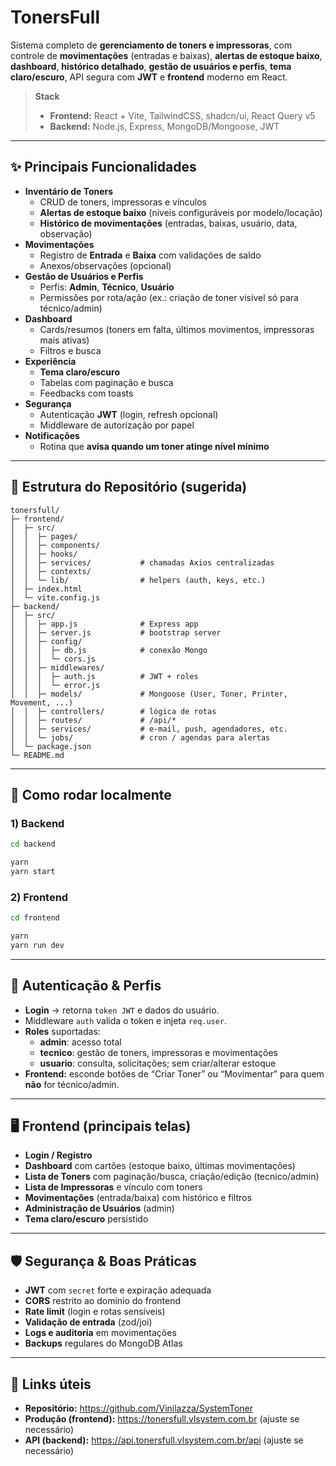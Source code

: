 # TonersFull

Sistema completo de **gerenciamento de toners e impressoras**, com controle de **movimentações** (entradas e baixas), **alertas de estoque baixo**, **dashboard**, **histórico detalhado**, **gestão de usuários e perfis**, **tema claro/escuro**, API segura com **JWT** e **frontend** moderno em React.

> **Stack**
>
> - **Frontend:** React + Vite, TailwindCSS, shadcn/ui, React Query v5
> - **Backend:** Node.js, Express, MongoDB/Mongoose, JWT

---

## ✨ Principais Funcionalidades

- **Inventário de Toners**
  - CRUD de toners, impressoras e vínculos
  - **Alertas de estoque baixo** (níveis configuráveis por modelo/locação)
  - **Histórico de movimentações** (entradas, baixas, usuário, data, observação)
- **Movimentações**
  - Registro de **Entrada** e **Baixa** com validações de saldo
  - Anexos/observações (opcional)
- **Gestão de Usuários e Perfis**
  - Perfis: **Admin**, **Técnico**, **Usuário**
  - Permissões por rota/ação (ex.: criação de toner visível só para técnico/admin)
- **Dashboard**
  - Cards/resumos (toners em falta, últimos movimentos, impressoras mais ativas)
  - Filtros e busca
- **Experiência**
  - **Tema claro/escuro**
  - Tabelas com paginação e busca
  - Feedbacks com toasts
- **Segurança**
  - Autenticação **JWT** (login, refresh opcional)
  - Middleware de autorização por papel
- **Notificações**
  - Rotina que **avisa quando um toner atinge nível mínimo**

---

## 🧭 Estrutura do Repositório (sugerida)

```
tonersfull/
├─ frontend/
│  ├─ src/
│  │  ├─ pages/
│  │  ├─ components/
│  │  ├─ hooks/
│  │  ├─ services/           # chamadas Axios centralizadas
│  │  ├─ contexts/
│  │  └─ lib/                # helpers (auth, keys, etc.)
│  ├─ index.html
│  └─ vite.config.js
├─ backend/
│  ├─ src/
│  │  ├─ app.js              # Express app
│  │  ├─ server.js           # bootstrap server
│  │  ├─ config/
│  │  │  ├─ db.js            # conexão Mongo
│  │  │  └─ cors.js
│  │  ├─ middlewares/
│  │  │  ├─ auth.js          # JWT + roles
│  │  │  └─ error.js
│  │  ├─ models/             # Mongoose (User, Toner, Printer, Movement, ...)
│  │  ├─ controllers/        # lógica de rotas
│  │  ├─ routes/             # /api/*
│  │  ├─ services/           # e-mail, push, agendadores, etc.
│  │  └─ jobs/               # cron / agendas para alertas
│  └─ package.json
└─ README.md
```

---

## 🚀 Como rodar localmente

### 1) Backend

```bash
cd backend

yarn
yarn start
```

### 2) Frontend

```bash
cd frontend

yarn
yarn run dev

```

---

## 🔐 Autenticação & Perfis

- **Login** → retorna `token JWT` e dados do usuário.
- Middleware `auth` valida o token e injeta `req.user`.
- **Roles** suportadas:
  - **admin**: acesso total
  - **tecnico**: gestão de toners, impressoras e movimentações
  - **usuario**: consulta, solicitações; sem criar/alterar estoque
- **Frontend:** esconde botões de “Criar Toner” ou “Movimentar” para quem **não** for técnico/admin.

---

## 🖥️ Frontend (principais telas)

- **Login / Registro**
- **Dashboard** com cartões (estoque baixo, últimas movimentações)
- **Lista de Toners** com paginação/busca, criação/edição (tecnico/admin)
- **Lista de Impressoras** e vínculo com toners
- **Movimentações** (entrada/baixa) com histórico e filtros
- **Administração de Usuários** (admin)
- **Tema claro/escuro** persistido

---

## 🛡️ Segurança & Boas Práticas

- **JWT** com `secret` forte e expiração adequada
- **CORS** restrito ao domínio do frontend
- **Rate limit** (login e rotas sensíveis)
- **Validação de entrada** (zod/joi)
- **Logs e auditoria** em movimentações
- **Backups** regulares do MongoDB Atlas

---

## 🔗 Links úteis

- **Repositório:** https://github.com/Vinilazza/SystemToner
- **Produção (frontend):** https://tonersfull.vlsystem.com.br (ajuste se necessário)
- **API (backend):** https://api.tonersfull.vlsystem.com.br/api (ajuste se necessário)
